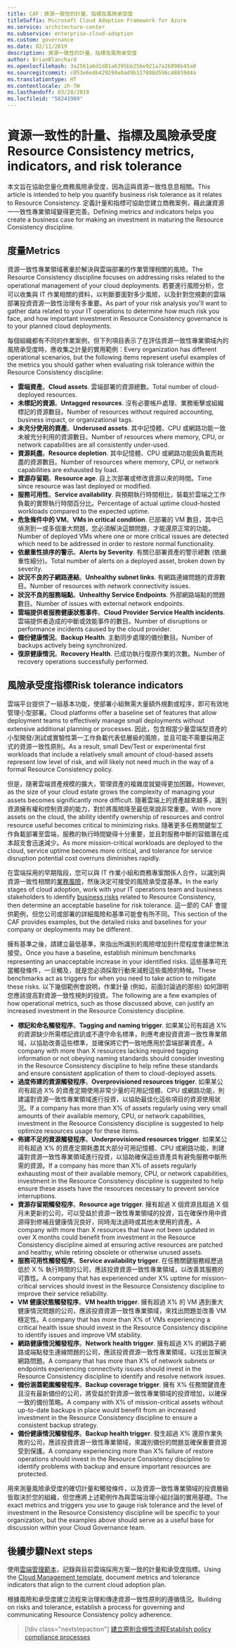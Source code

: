 ```yaml
---
title: CAF：資源一致性的計量、指標及風險承受度
titleSuffix: Microsoft Cloud Adoption Framework for Azure
ms.service: architecture-center
ms.subservice: enterprise-cloud-adoption
ms.custom: governance
ms.date: 02/11/2019
description: 資源一致性的計量、指標及風險承受度
author: BrianBlanchard
ms.openlocfilehash: 3a2561a6d1d81a6395bb256e921a7a26898b45a0
ms.sourcegitcommit: c053e6edb429299a0ad9b327888d596c48859d4a
ms.translationtype: HT
ms.contentlocale: zh-TW
ms.lasthandoff: 03/20/2019
ms.locfileid: "58241989"
---
```

# <a name="resource-consistency-metrics-indicators-and-risk-tolerance"></a><span data-ttu-id="c5df8-103">資源一致性的計量、指標及風險承受度</span><span class="sxs-lookup"><span data-stu-id="c5df8-103">Resource Consistency metrics, indicators, and risk tolerance</span></span>

<span data-ttu-id="c5df8-104">本文旨在協助您量化商務風險承受度，因為這與資源一致性息息相關。</span><span class="sxs-lookup"><span data-stu-id="c5df8-104">This article is intended to help you quantify business risk tolerance as it relates to Resource Consistency.</span></span> <span data-ttu-id="c5df8-105">定義計量和指標可協助您建立商務案例，藉此讓資源一一致性專業領域變得更完善。</span><span class="sxs-lookup"><span data-stu-id="c5df8-105">Defining metrics and indicators helps you create a business case for making an investment in maturing the Resource Consistency discipline.</span></span>

## <a name="metrics"></a><span data-ttu-id="c5df8-106">度量</span><span class="sxs-lookup"><span data-stu-id="c5df8-106">Metrics</span></span>

<span data-ttu-id="c5df8-107">資源一致性專業領域著重於解決與雲端部署的作業管理相關的風險。</span><span class="sxs-lookup"><span data-stu-id="c5df8-107">The Resource Consistency discipline focuses on addressing risks related to the operational management of your cloud deployments.</span></span> <span data-ttu-id="c5df8-108">若要進行風險分析，您可以收集與 IT 作業相關的資料，以判斷要面對多少風險，以及針對您規劃的雲端部署投資資源一致性治理有多重要。</span><span class="sxs-lookup"><span data-stu-id="c5df8-108">As part of your risk analysis you'll want to gather data related to your IT operations to determine how much risk you face, and how important investment in Resource Consistency governance is to your planned cloud deployments.</span></span>

<span data-ttu-id="c5df8-109">每個組織都有不同的作業案例，但下列項目表示了在評估資源一致性專業領域內的風險承受度時，應收集之計量的實用範例：</span><span class="sxs-lookup"><span data-stu-id="c5df8-109">Every organization has different operational scenarios, but the following items represent useful examples of the metrics you should gather when evaluating risk tolerance within the Resource Consistency discipline:</span></span>

- <span data-ttu-id="c5df8-110">**雲端資產**。</span><span class="sxs-lookup"><span data-stu-id="c5df8-110">**Cloud assets**.</span></span> <span data-ttu-id="c5df8-111">雲端部署的資源總數。</span><span class="sxs-lookup"><span data-stu-id="c5df8-111">Total number of cloud-deployed resources.</span></span>
- <span data-ttu-id="c5df8-112">**未標記的資源**。</span><span class="sxs-lookup"><span data-stu-id="c5df8-112">**Untagged resources**.</span></span> <span data-ttu-id="c5df8-113">沒有必要帳戶處理、業務衝擊或組織標記的資源數目。</span><span class="sxs-lookup"><span data-stu-id="c5df8-113">Number of resources without required accounting, business impact, or organizational tags.</span></span>
- <span data-ttu-id="c5df8-114">**未充分使用的資產**。</span><span class="sxs-lookup"><span data-stu-id="c5df8-114">**Underused assets**.</span></span> <span data-ttu-id="c5df8-115">其中記憶體、CPU 或網路功能一致未被充分利用的資源數目。</span><span class="sxs-lookup"><span data-stu-id="c5df8-115">Number of resources where memory, CPU, or network capabilities are all consistently under-used.</span></span>
- <span data-ttu-id="c5df8-116">**資源耗盡**。</span><span class="sxs-lookup"><span data-stu-id="c5df8-116">**Resource depletion**.</span></span> <span data-ttu-id="c5df8-117">其中記憶體、CPU 或網路功能因負載而耗盡的資源數目。</span><span class="sxs-lookup"><span data-stu-id="c5df8-117">Number of resources where memory, CPU, or network capabilities are exhausted by load.</span></span>
- <span data-ttu-id="c5df8-118">**資源存留期**。</span><span class="sxs-lookup"><span data-stu-id="c5df8-118">**Resource age**.</span></span> <span data-ttu-id="c5df8-119">自上次部署或修改資源以來的時間。</span><span class="sxs-lookup"><span data-stu-id="c5df8-119">Time since resource was last deployed or modified.</span></span>
- <span data-ttu-id="c5df8-120">**服務可用性**。</span><span class="sxs-lookup"><span data-stu-id="c5df8-120">**Service availability**.</span></span> <span data-ttu-id="c5df8-121">與預期執行時間相比，裝載於雲端之工作負載的實際執行時間百分比。</span><span class="sxs-lookup"><span data-stu-id="c5df8-121">Percentage of actual uptime cloud-hosted workloads compared to the expected uptime.</span></span>
- <span data-ttu-id="c5df8-122">**危急條件中的 VM**。</span><span class="sxs-lookup"><span data-stu-id="c5df8-122">**VMs in critical condition**.</span></span> <span data-ttu-id="c5df8-123">已部署的 VM 數目，其中已偵測到一或多個重大問題，您必須解決這類問題，才能還原正常的功能。</span><span class="sxs-lookup"><span data-stu-id="c5df8-123">Number of deployed VMs where one or more critical issues are detected which need to be addressed in order to restore normal functionality.</span></span>
- <span data-ttu-id="c5df8-124">**依嚴重性排序的警示**。</span><span class="sxs-lookup"><span data-stu-id="c5df8-124">**Alerts by Severity**.</span></span> <span data-ttu-id="c5df8-125">有關已部署資產的警示總數 (依嚴重性細分)。</span><span class="sxs-lookup"><span data-stu-id="c5df8-125">Total number of alerts on a deployed asset, broken down by severity.</span></span>
- <span data-ttu-id="c5df8-126">**狀況不良的子網路連結**。</span><span class="sxs-lookup"><span data-stu-id="c5df8-126">**Unhealthy subnet links**.</span></span> <span data-ttu-id="c5df8-127">有網路連線問題的資源數目。</span><span class="sxs-lookup"><span data-stu-id="c5df8-127">Number of resources with network connectivity issues.</span></span>
- <span data-ttu-id="c5df8-128">**狀況不良的服務端點**。</span><span class="sxs-lookup"><span data-stu-id="c5df8-128">**Unhealthy Service Endpoints**.</span></span> <span data-ttu-id="c5df8-129">外部網路端點的問題數目。</span><span class="sxs-lookup"><span data-stu-id="c5df8-129">Number of issues with external network endpoints.</span></span>
- <span data-ttu-id="c5df8-130">**雲端提供者服務健康狀態事件**。</span><span class="sxs-lookup"><span data-stu-id="c5df8-130">**Cloud Provider Service Health incidents**.</span></span> <span data-ttu-id="c5df8-131">雲端提供者造成的中斷或效能事件的數目。</span><span class="sxs-lookup"><span data-stu-id="c5df8-131">Number of disruptions or performance incidents caused by the cloud provider.</span></span>
- <span data-ttu-id="c5df8-132">**備份健康情況**。</span><span class="sxs-lookup"><span data-stu-id="c5df8-132">**Backup Health**.</span></span> <span data-ttu-id="c5df8-133">主動同步處理的備份數目。</span><span class="sxs-lookup"><span data-stu-id="c5df8-133">Number of backups actively being synchronized.</span></span>
- <span data-ttu-id="c5df8-134">**復原健康情況**。</span><span class="sxs-lookup"><span data-stu-id="c5df8-134">**Recovery Health**.</span></span> <span data-ttu-id="c5df8-135">已成功執行復原作業的次數。</span><span class="sxs-lookup"><span data-stu-id="c5df8-135">Number of recovery operations successfully performed.</span></span>

## <a name="risk-tolerance-indicators"></a><span data-ttu-id="c5df8-136">風險承受度指標</span><span class="sxs-lookup"><span data-stu-id="c5df8-136">Risk tolerance indicators</span></span>

<span data-ttu-id="c5df8-137">雲端平台提供了一組基本功能，使部署小組無需大量額外規劃或程序，即可有效地管理小型部署。</span><span class="sxs-lookup"><span data-stu-id="c5df8-137">Cloud platforms offer a baseline set of features that allow deployment teams to effectively manage small deployments without extensive additional planning or processes.</span></span> <span data-ttu-id="c5df8-138">因此，包含相當少量雲端型資產的小型開發/測試或實驗性第一工作負載代表低層級的風險，並且可能不需要採用正式的資源一致性原則。</span><span class="sxs-lookup"><span data-stu-id="c5df8-138">As a result, small Dev/Test or experimental first workloads that include a relatively small amount of cloud-based assets represent low level of risk, and will likely not need much in the way of a formal Resource Consistency policy.</span></span>

<span data-ttu-id="c5df8-139">但是，隨著雲端資產規模的擴大，管理資產的複雜度就變得更加困難。</span><span class="sxs-lookup"><span data-stu-id="c5df8-139">However, as the size of your cloud estate grows the complexity of managing your assets becomes significantly more difficult.</span></span> <span data-ttu-id="c5df8-140">隨著雲端上的資產越來越多，識別資源擁有權和控制資源的能力，對於將風險降至最低來說非常重要。</span><span class="sxs-lookup"><span data-stu-id="c5df8-140">With more assets on the cloud, the ability identify ownership of resources and control resource useful becomes critical to minimizing risks.</span></span> <span data-ttu-id="c5df8-141">隨著更多任務關鍵型工作負載部署至雲端，服務的執行時間變得十分重要，並且對服務中斷的容錯潛在成本超支會迅速減少。</span><span class="sxs-lookup"><span data-stu-id="c5df8-141">As more mission-critical workloads are deployed to the cloud, service uptime becomes more critical, and tolerance for service disruption potential cost overruns diminishes rapidly.</span></span>

<span data-ttu-id="c5df8-142">在雲端採用的早期階段，您可以與 IT 作業小組和商務專案關係人合作，以識別與資源一致性相關的[業務風險](business-risks.md)，然後決定可接受的風險承受度基準。</span><span class="sxs-lookup"><span data-stu-id="c5df8-142">In the early stages of cloud adoption, work with your IT operations team and business stakeholders to identify [business risks](business-risks.md) related to Resource Consistency, then determine an acceptable baseline for risk tolerance.</span></span> <span data-ttu-id="c5df8-143">這一節的 CAF 會提供範例，但您公司或部署的詳細風險和基準可能會有所不同。</span><span class="sxs-lookup"><span data-stu-id="c5df8-143">This section of the CAF provides examples, but the detailed risks and baselines for your company or deployments may be different.</span></span>

<span data-ttu-id="c5df8-144">擁有基準之後，請建立最低基準，來指出所識別的風險增加到什麼程度會讓您無法接受。</span><span class="sxs-lookup"><span data-stu-id="c5df8-144">Once you have a baseline, establish minimum benchmarks representing an unacceptable increase in your identified risks.</span></span> <span data-ttu-id="c5df8-145">這些基準可充當觸發條件，一旦觸及，就是您必須採取行動來減輕這些風險的時候。</span><span class="sxs-lookup"><span data-stu-id="c5df8-145">These benchmarks act as triggers for when you need to take action to mitigate these risks.</span></span> <span data-ttu-id="c5df8-146">以下幾個範例會說明，作業計量 (例如，前面討論過的那些) 如何證明您應該提高對資源一致性規則的投資。</span><span class="sxs-lookup"><span data-stu-id="c5df8-146">The following are a few examples of how operational metrics, such as those discussed above, can justify an increased investment in the Resource Consistency discipline.</span></span>

- <span data-ttu-id="c5df8-147">**標記和命名觸發程序**。</span><span class="sxs-lookup"><span data-stu-id="c5df8-147">**Tagging and naming trigger**.</span></span> <span data-ttu-id="c5df8-148">如果某公司有超過 X% 的資源缺少所需標記資訊或不遵守命名標準，則應考慮投資資源一致性專業領域，以協助改善這些標準，並確保將它們一致地應用於雲端部署資產。</span><span class="sxs-lookup"><span data-stu-id="c5df8-148">A company with more than X resources lacking required tagging information or not obeying naming standards should consider investing in the Resource Consistency discipline to help refine these standards and ensure consistent application of them to cloud-deployed assets.</span></span>
- <span data-ttu-id="c5df8-149">**過度佈建的資源觸發程序**。</span><span class="sxs-lookup"><span data-stu-id="c5df8-149">**Overprovisioned resources trigger**.</span></span> <span data-ttu-id="c5df8-150">如果某公司有超過 X% 的資產定期使用非常少量的可用記憶體、CPU 或網路功能，則建議對資源一致性專業領域進行投資，以協助最佳化這些項目的資源使用狀況。</span><span class="sxs-lookup"><span data-stu-id="c5df8-150">If a company has more than X% of assets regularly using very small amounts of their available memory, CPU, or network capabilities, investment in the Resource Consistency discipline is suggested to help optimize resources usage for these items.</span></span>
- <span data-ttu-id="c5df8-151">**佈建不足的資源觸發程序**。</span><span class="sxs-lookup"><span data-stu-id="c5df8-151">**Underprovisioned resources trigger**.</span></span> <span data-ttu-id="c5df8-152">如果某公司有超過 X% 的資產定期耗盡其大部分可用記憶體、CPU 或網路功能，則建議對資源一致性專業領域進行投資，以協助確保這些資產具有避免服務中斷所需的資源。</span><span class="sxs-lookup"><span data-stu-id="c5df8-152">If a company has more than X% of assets regularly exhausting most of their available memory, CPU, or network capabilities, investment in the Resource Consistency discipline is suggested to help ensure these assets have the resources necessary to prevent service interruptions.</span></span>
- <span data-ttu-id="c5df8-153">**資源存留期觸發程序**。</span><span class="sxs-lookup"><span data-stu-id="c5df8-153">**Resource age trigger**.</span></span> <span data-ttu-id="c5df8-154">擁有超過 X 個資源且超過 X 個月未更新的公司，可以受益於資源一致性專業領域的投資，旨在確保作用中資源得到修補且健康情況良好，同時淘汰過時或其他未使用的資產。</span><span class="sxs-lookup"><span data-stu-id="c5df8-154">A company with more than X resources that have not been updated in over X months could benefit from investment in the Resource Consistency discipline aimed at ensuring active resources are patched and healthy, while retiring obsolete or otherwise unused assets.</span></span>  
- <span data-ttu-id="c5df8-155">**服務可用性觸發程序**。</span><span class="sxs-lookup"><span data-stu-id="c5df8-155">**Service availability trigger**.</span></span> <span data-ttu-id="c5df8-156">在任務關鍵服務經歷過低於 X % 執行時間的公司，應該投資資源一致性專業領域，以改善其服務的可靠性。</span><span class="sxs-lookup"><span data-stu-id="c5df8-156">A company that has experienced under X% uptime for mission-critical services should invest in the Resource Consistency discipline to improve their service reliability.</span></span>
- <span data-ttu-id="c5df8-157">**VM 健康狀態觸發程序**。</span><span class="sxs-lookup"><span data-stu-id="c5df8-157">**VM health trigger**.</span></span> <span data-ttu-id="c5df8-158">擁有超過 X% 的 VM 遇到重大健康情況問題的公司，應該投資資源一致性專業領域，來找出問題並改善 VM 穩定性。</span><span class="sxs-lookup"><span data-stu-id="c5df8-158">A company that has more than X% of VMs experiencing a critical health issue should invest in the Resource Consistency discipline to identify issues and improve VM stability.</span></span>
- <span data-ttu-id="c5df8-159">**網路健康情況觸發程序**。</span><span class="sxs-lookup"><span data-stu-id="c5df8-159">**Network health trigger**.</span></span> <span data-ttu-id="c5df8-160">擁有超過 X% 的網路子網路或端點發生連線問題的公司，應該投資資源一致性專業領域，以找出並解決網路問題。</span><span class="sxs-lookup"><span data-stu-id="c5df8-160">A company that has more than X% of network subnets or endpoints experiencing connectivity issues should invest in the Resource Consistency discipline to identify and resolve network issues.</span></span>
- <span data-ttu-id="c5df8-161">**備份涵蓋範圍觸發程序**。</span><span class="sxs-lookup"><span data-stu-id="c5df8-161">**Backup coverage trigger**.</span></span> <span data-ttu-id="c5df8-162">擁有 X% 任務關鍵資產且沒有最新備份的公司，將受益於對資源一致性專業領域的投資增加，以確保一致的備份策略。</span><span class="sxs-lookup"><span data-stu-id="c5df8-162">A company with X% of mission-critical assets without up-to-date backups in place would benefit from an increased investment in the Resource Consistency discipline to ensure a consistent backup strategy.</span></span>
- <span data-ttu-id="c5df8-163">**備份健康情況觸發程序**。</span><span class="sxs-lookup"><span data-stu-id="c5df8-163">**Backup health trigger**.</span></span> <span data-ttu-id="c5df8-164">發生超過 X% 還原作業失敗的公司，應該投資資源一致性專業領域，來識別備份的問題並確保重要資源受到保護。</span><span class="sxs-lookup"><span data-stu-id="c5df8-164">A company experiencing more than X% failure of restore operations should invest in the Resource Consistency discipline to identify problems with backup and ensure important resources are protected.</span></span>

<span data-ttu-id="c5df8-165">用來測量風險承受度的確切計量和觸發條件，以及資源一致性專業領域的投資層級皆取決於您的組織，但您應將上述範例作為與雲端治理小組討論的實用基礎。</span><span class="sxs-lookup"><span data-stu-id="c5df8-165">The exact metrics and triggers you use to gauge risk tolerance and the level of investment in the Resource Consistency discipline will be specific to your organization, but the examples above should serve as a useful base for discussion within your Cloud Governance team.</span></span>  

## <a name="next-steps"></a><span data-ttu-id="c5df8-166">後續步驟</span><span class="sxs-lookup"><span data-stu-id="c5df8-166">Next steps</span></span>

<span data-ttu-id="c5df8-167">使用[雲端管理範本](./template.md)，記錄與目前雲端採用方案一致的計量和承受度指標。</span><span class="sxs-lookup"><span data-stu-id="c5df8-167">Using the [Cloud Management template](./template.md), document metrics and tolerance indicators that align to the current cloud adoption plan.</span></span>

<span data-ttu-id="c5df8-168">根據風險和承受度建立流程來治理和傳達資源一致性原則的遵循情況。</span><span class="sxs-lookup"><span data-stu-id="c5df8-168">Building on risks and tolerance, establish a process for governing and communicating Resource Consistency policy adherence.</span></span>

> [!div class="nextstepaction"]
> [<span data-ttu-id="c5df8-169">建立原則合規性流程</span><span class="sxs-lookup"><span data-stu-id="c5df8-169">Establish policy compliance processes</span></span>](compliance-processes.md)
